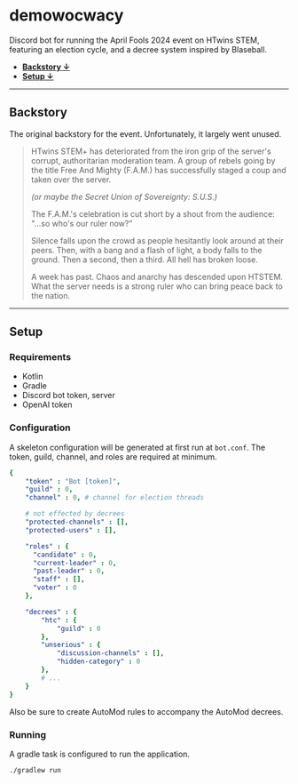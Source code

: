 # demowocwacy

Discord bot for running the April Fools 2024 event on HTwins STEM,
featuring an election cycle, and a decree system inspired by Blaseball.

- **[Backstory ↓](#Backstory)**
- **[Setup ↓](#Setup)**

---

## Backstory

The original backstory for the event.
Unfortunately, it largely went unused.

> HTwins STEM+ has deteriorated from the iron grip of the server's corrupt, authoritarian moderation team. A group of rebels going by the title Free And Mighty (F.A.M.) has successfully staged a coup and taken over the server.
>
> *(or maybe the Secret Union of Sovereignty: S.U.S.)*
>
> The F.A.M.'s celebration is cut short by a shout from the audience: "...so who's our ruler now?”
>
> Silence falls upon the crowd as people hesitantly look around at their peers. Then, with a bang and a flash of light, a body falls to the ground. Then a second, then a third. All hell has broken loose.
>
> A week has past. Chaos and anarchy has descended upon HTSTEM. What the server needs is a strong ruler who can bring peace back to the nation.

---

## Setup

### Requirements
- Kotlin
- Gradle
- Discord bot token, server
- OpenAI token

### Configuration

A skeleton configuration will be generated at first run at `bot.conf`. The token, guild, channel, and roles are required at minimum.

[//]: # (TODO: update)

```yaml
{
    "token" : "Bot [token]",
    "guild" : 0,
    "channel" : 0, # channel for election threads

    # not effected by decrees
    "protected-channels" : [],
    "protected-users" : [],

    "roles" : {
      "candidate" : 0,
      "current-leader" : 0,
      "past-leader" : 0,
      "staff" : [],
      "voter" : 0
    },

    "decrees" : {
        "htc" : {
            "guild" : 0
        },
        "unserious" : {
            "discussion-channels" : [],
            "hidden-category" : 0
        },
        # ...
    }
}
```

Also be sure to create AutoMod rules to accompany the AutoMod decrees.

### Running

A gradle task is configured to run the application.

```shell
./gradlew run
```